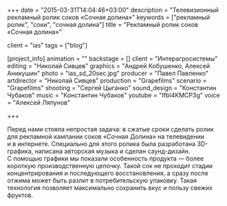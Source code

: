 +++
date = "2015-03-31T14:04:46+03:00"
description = "Телевизионный рекламный ролик соков «Сочная долина»"
keywords = ["рекламный ролик", "соки", "сочная долина"]
title = "Рекламный ролик соков «Сочная долина»"

client = "ias"
tags = ["blog"]

[project_info]
  animation = ""
  backstage = []
  client = "Интерагросистемы"
  editing = "Николай Сивцев"
  graphics = "Андрей Кобушенко, Алексей Аникушин"
  photo = "ias_sd_20sec.jpg"
  producer = "Павел Павленко"
  artdirector = "Николай Сивцев"
  production = "Grapefilms"
  scenario = "Grapefilms"
  shooting = "Сергей Цыганко"
  sound_design = "Константин Чубаков"
  music = "Константин Чубаков"
  youtube = "IfbI4KMCP3g"
  voice = "Алексей Ляпунов"

+++

Перед нами стояла непростая задача: в&nbsp;сжатые сроки сделать ролик для рекламной кампании соков &laquo;Сочная Долина&raquo; на&nbsp;телевидении и&nbsp;в&nbsp;интернете. Специально для этого ролика была разработана 3D-графика, написана авторская музыка и&nbsp;сделан саунд-дизайн. С&nbsp;помощью графики мы&nbsp;показали особенность продукта&nbsp;&mdash; более короткую производственную цепочку. Такой сок не&nbsp;проходит стадии концентрирования и&nbsp;последующего восстановления, а&nbsp;сразу после отжима может быть разлит в&nbsp;потребительскую упаковку. Такая технология позволяет максимально сохранить вкус и&nbsp;пользу свежих фруктов.